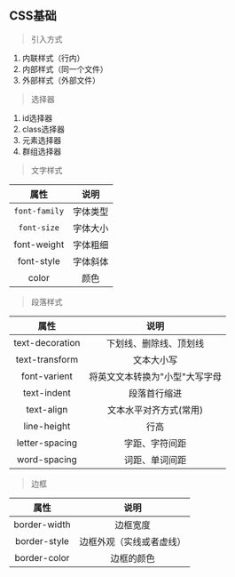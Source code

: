 ## CSS基础

> 引入方式

1.  内联样式（行内）
2.  内部样式（同一个文件）
3.  外部样式（外部文件）

> 选择器

1.  id选择器
2.  class选择器
3.  元素选择器
4.  群组选择器

> 文字样式

|    属性     |   说明   |
| :---------: | :------: |
| `font-family` | 字体类型 |
|  ```font-size```  | 字体大小 |
| font-weight | 字体粗细 |
| font-style  | 字体斜体 |
|    color    |   颜色   |

> 段落样式

|      属性       |              说明              |
| :-------------: | :----------------------------: |
| text-decoration |     下划线、删除线、顶划线     |
| text-transform  |           文本大小写           |
|  font-varient   | 将英文文本转换为"小型"大写字母 |
|   text-indent   |          段落首行缩进          |
|   text-align    |     文本水平对齐方式(常用)     |
|   line-height   |              行高              |
| letter-spacing  |         字距、字符间距         |
|  word-spacing   |         词距、单词间距         |

> 边框

|     属性     |           说明           |
| :----------: | :----------------------: |
| border-width |         边框宽度         |
| border-style | 边框外观（实线或者虚线） |
| border-color |        边框的颜色        |

